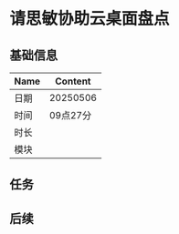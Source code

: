# 请思敏协助云桌面盘点

## 基础信息

| Name | Content  |
| ---- | -------- |
| 日期 | 20250506 |
| 时间 | 09点27分 |
| 时长 |          |
| 模块 |          |

## 任务

## 后续
